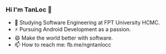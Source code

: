 ### Hi I'm TanLoc 👋

<!-- <img title="" src="https://icons-for-free.com/iconfiles/png/512/super+thor+wings+icon-1320166699905266736.png" alt="Alt Text" width="150" data-align="inline"> -->

- 🌱 Studying Software Engineering at FPT University HCMC.
- ⚡ Pursuing Android Development as a passion.
- 😄 Make the world better with software.
- 📫 How to reach me: fb.me/ngntanlocc

